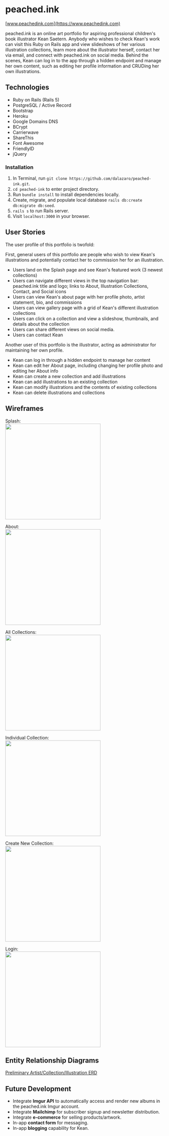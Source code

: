 # peached.ink 
[www.peachedink.com](https://www.peachedink.com)

peached.ink is an online art portfolio for aspiring professional children's book illustrator Kean Saetern. Anybody who wishes to check Kean's work can visit this Ruby on Rails app and view slideshows of her various illustration collections, learn more about the illustrator herself, contact her via email, and connect with peached.ink on social media. Behind the scenes, Kean can log in to the app through a hidden endpoint and manage her own content, such as editing her profile information and CRUDing her own illustrations.

## Technologies
- Ruby on Rails (Rails 5)
- PostgreSQL / Active Record
- Bootstrap
- Heroku
- Google Domains DNS
- BCrypt
- Carrierwave
- ShareThis
- Font Awesome
- FriendlyID
- jQuery

### Installation
1. In Terminal, run `git clone https://github.com/dalazaro/peached-ink.git`.
2. `cd peached-ink` to enter project directory.
3. Run `bundle install` to install dependencies locally.
4. Create, migrate, and populate local database `rails db:create db:migrate db:seed`.
4. `rails s` to run Rails server.
5. Visit `localhost:3000` in your browser.

## User Stories
The user profile of this portfolio is twofold:

First, general users of this portfolio are people who wish to view Kean's illustrations and potentially contact her to commission her for an illustration.
- Users land on the Splash page and see Kean's featured work (3 newest collections)
- Users can navigate different views in the top navigation bar: peached.ink title and logo; links to About, Illustration Collections, Contact, and Social icons
- Users can view Kean's about page with her profile photo, artist statement, bio, and commissions
- Users can view gallery page with a grid of Kean's different illustration collections
- Users can click on a collection and view a slideshow, thumbnails, and details about the collection
- Users can share different views on social media.
- Users can contact Kean

Another user of this portfolio is the illustrator, acting as administrator for maintaining her own profile.
- Kean can log in through a hidden endpoint to manage her content
- Kean can edit her About page, including changing her profile photo and editing her About info
- Kean can create a new collection and add illustrations
- Kean can add illustrations to an existing collection
- Kean can modify illustrations and the contents of existing collections
- Kean can delete illustrations and collections

## Wireframes

Splash:<br>
<a href="https://trello-attachments.s3.amazonaws.com/59b6fec42a7255bf38590f00/59b71e8eec313a35bfe4569f/b962dba3c7b4a44cce98fd68ea3cb458/photo.jpg">
  <img src="https://trello-attachments.s3.amazonaws.com/59b6fec42a7255bf38590f00/59b71e8eec313a35bfe4569f/b962dba3c7b4a44cce98fd68ea3cb458/photo.jpg" width="300">
</a>

About:<br>
<a href="https://trello-attachments.s3.amazonaws.com/59b6fec42a7255bf38590f00/59b71e93b366f7ee9acaf639/d9f444faeadcf7447a2cfe22287a3519/photo.jpg">
  <img src="https://trello-attachments.s3.amazonaws.com/59b6fec42a7255bf38590f00/59b71e93b366f7ee9acaf639/d9f444faeadcf7447a2cfe22287a3519/photo.jpg" width="300">
</a>

All Collections:<br>
<a href="https://trello-attachments.s3.amazonaws.com/59b6fec42a7255bf38590f00/59b71e9613ccde269c568df6/89bda94eda09624e40735ffc09ac3e92/photo.jpg">
  <img src="https://trello-attachments.s3.amazonaws.com/59b6fec42a7255bf38590f00/59b71e9613ccde269c568df6/89bda94eda09624e40735ffc09ac3e92/photo.jpg" width="300">
</a>

Individual Collection:<br>
<a href="https://trello-attachments.s3.amazonaws.com/59b6fec42a7255bf38590f00/59b76b5c17812169a8f89e45/b9c41ef83047254ce4fecb61befa0b9d/photo.jpg">
  <img src="https://trello-attachments.s3.amazonaws.com/59b6fec42a7255bf38590f00/59b76b5c17812169a8f89e45/b9c41ef83047254ce4fecb61befa0b9d/photo.jpg" width="300">
</a>

Create New Collection:<br>
<a href="https://trello-attachments.s3.amazonaws.com/59b6fec42a7255bf38590f00/59b77225b72f247d85216d36/24d3f3590cd25975e1b0c86ebd1064ec/photo.jpg">
  <img src="https://trello-attachments.s3.amazonaws.com/59b6fec42a7255bf38590f00/59b77225b72f247d85216d36/24d3f3590cd25975e1b0c86ebd1064ec/photo.jpg" width="300">
</a>

Login:<br>
<a href="https://trello-attachments.s3.amazonaws.com/59b6fec42a7255bf38590f00/59b71eb442048c0d8e514706/63f9785f7ca524e3f339fd758c410d66/photo.jpg">
  <img src="https://trello-attachments.s3.amazonaws.com/59b6fec42a7255bf38590f00/59b71eb442048c0d8e514706/63f9785f7ca524e3f339fd758c410d66/photo.jpg" width="300">
</a>

## Entity Relationship Diagrams
<a href="https://trello-attachments.s3.amazonaws.com/59b6fec42a7255bf38590f00/59b71e7263168769e70b77b0/c9d38a357539ddb931494f90c0149878/photo.jpg">
  Preliminary Artist/Collection/Illustration ERD
</a>

## Future Development
- Integrate **Imgur API** to automatically access and render new albums in the peached.ink Imgur account.
- Integrate **Mailchimp** for subscriber signup and newsletter distribution.
- Integrate **e-commerce** for selling products/artwork.
- In-app **contact form** for messaging.
- In-app **blogging** capability for Kean.
